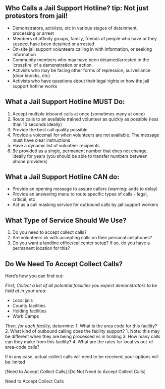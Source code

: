 ## Who Calls a Jail Support Hotline? tip: Not just protestors from jail!

- Demonstrators, activists, etc in various stages of detainment, processing or arrest
- Members of affinity groups, family, friends of people who have or they suspect have been detained or arrested
- On-site jail support volunteers calling in with information, or seeking information
- Community members who may have been detained/arrested in the ‘crossfire’ of a demonstration or action
- Activists who may be facing other forms of repression, surveillance (door knocks, etc)
- Activists who have questions about their legal rights or how the jail support hotline works


## What a Jail Support Hotline MUST Do:

1. Accept multiple inbound calls at once (sometimes many at once)
2. Route calls to an available trained volunteer as quickly as possible (less than 10 seconds ideally)
3. Provide the best call quality possible
4. Provide a voicemail for when volunteers are not available. The message must have clear instructions
5. Have a dynamic list of volunteer recipients
6. Be provided as a single, permanent number that does not change, ideally for years (you should be able to transfer numbers between phone providers)


## What a Jail Support Hotline CAN do:

- Provide an opening message to assure callers (warning: adds to delay)
- Provide an answering menu to route specific types of calls - legal, critical, etc
- Act as a call masking service for outbound calls by jail support workers


## What Type of Service Should We Use?

1. Do you need to accept collect calls?
2. Are volunteers ok with accepting calls on their personal cellphones?
3. Do you want a landline office/callcenter setup? If so, do you have a permanent location for this?


## Do We Need To Accept Collect Calls?

Here’s how you can find out:

*First, Collect a list of all potential facilities you expect demonstrators to be held at in your area:*
- Local jails
- County facilities
- Holding facilities
- Work Camps

*Then, for each facility, determine:*
    1. What is the area code for this facility?
    2. What kind of outbound calling does the facility support? 
        1. Note: this may be different when they are being processed vs in holding
    3. How many calls can they make from this facility?
    4. What are the rates for local vs out-of-area-code calls?

If in any case, actual collect calls will need to be received, your options will be limited

[Need to Accept Collect Calls]
[Do Not Need to Accept Collect Calls]

Need to Accept Collect Calls
